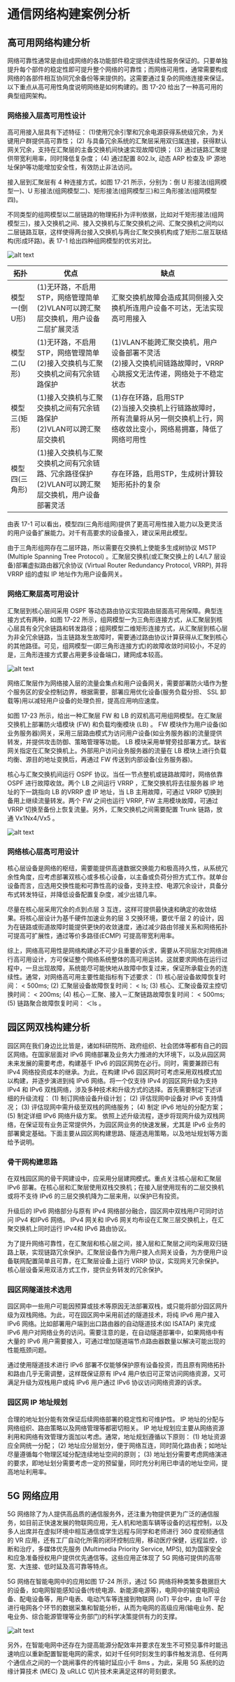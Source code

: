 # 通信网络构建案例分析



## 高可用网络构建分析



网络可靠性通常是由组成网络的各功能部件稳定提供连续性服务保证的。只要单独提升每个部件的稳定性即可提升整个网络的可靠性；而网络可用性，通常需要构成网络的各部件相互协同冗余备份等来提供的。这需要通过复杂的网络连接来保证。以下重点从高可用性角度说明网络是如何构建的。图 17-20 给出了一种高可用的典型组网架构。





### 网络接入层高可用性设计

高可用接入层具有下述特征：
(1)使用冗余引擎和冗余电源获得系统级冗余，为关键用户群提供高可靠性；
(2) 与具备冗余系统的汇聚层采用双归属连接，获得默认网关冗余，支持在汇聚层的主备交换机间快速实现故障切换；
(3) 通过链路汇聚提供带宽利用率，同时降低复杂度；
(4) 通过配置 802.lx, 动态 ARP 检查及 IP 源地址保护等功能增加安全性，有效防止非法访问。

接入层到汇聚层有 4 种连接方式，如图 17-21 所示，分别为：倒 U 形接法(组网模型一)、U 形接法(组网模型二)、矩形接法(组网模型三)和三角形接法(组网模型四)。

不同类型的组网模型以二层链路的物理拓扑为评判依据，比如对千矩形接法(组网模型三)，接入交换机之间、接入交换机与汇聚交换机之间、汇聚交换机之间均以二层链路互联，这样使得两台接入交换机与两台汇聚交换机构成了矩形二层互联结构(形成环路)。表 17-1 给出四种组网模型的优劣对比。

![alt text](5通信网络构建案例分析/接入汇聚层间高可用典型组网架构.png)


|拓扑|优点|缺点|
| ---- | ---- | ---- |
|模型一(倒U形)|(1)无环路，不启用STP，网络管理简单<br>(2)VLAN可以跨汇聚层交换机，用户设备二层扩展灵活|汇聚交换机故障会造成其同侧接入交换机所连用户设备不可达，无法实现高可用接入|
|模型二(U形)|(1)无环路，不启用STP，网络管理简单<br>(2)接入交换机与汇聚交换机之间有冗余链路保护|(1)VLAN不能跨汇聚交换机，用户设备部署不灵活<br>(2)接入交换机间链路故障时，VRRP心跳报文无法传递，网络处于不稳定状态|
|模型三(矩形)|(1)接入交换机与汇聚交换机之间有冗余链路保护<br>(2)VLAN可以跨汇聚层交换机|(1)存在环路，启用STP<br>(2)当接入交换机上行链路故障时，所有流量将从另一侧交换机上行，网络收敛比变小，网络易拥塞，降低了网络可用性|
|模型四(三角形)|(1)接入交换机与汇聚交换机之间有冗余链路、冗余路径保护<br>(2)VLAN可以跨汇聚层交换机，用户设备部署灵活|存在环路，启用STP，生成树计算较矩形拓扑的复杂|


由表 17-1 可以看出，模型四(三角形组网)提供了更高可用性接入能力以及更灵活的用户设备扩展能力。对千有高要求的设备接入，建议采用此模型。

由于三角形组网存在二层环路，所以需要在交换机上使能多生成树协议 MSTP (Multiple Spanning Tree Protocol) 。汇聚层交换机(或汇聚交换上的 L4/L7 层设备)部署虚拟路由器冗余协议 (Virtual Router Redundancy Protocol,  VRRP), 并将 VRRP 组的虚拟 IP 地址作为用户设备网关。


### 网络汇聚层高可用设计


汇聚层到核心层间采用 OSPF 等动态路由协议实现路由层面高可用保障。典型连接方式有两种，如图 17-22 所示，组网模型一为三角形连接方式，从汇聚层到核心层具有全冗余链路和转发路径；组网模型二维矩形连接方式，从汇聚层到核心层为非全冗余链路，当主链路发生故障时，需要通过路由协议计算获得从汇聚到核心的其他路径。可见，组网模型一(即三角形连接方式)的故障收敛时间较小，不足的是，三角形连接方式要占用更多设备端口，建网成本较高。


![alt text](5通信网络构建案例分析/核心汇聚层典型组网架构.png)


网络汇聚层作为网络接入层的流量会集点和用户设备网关，需要部署防火墙作为整个服务区的安全控制边界，根据需要，部署应用优化设备(服务负载分担、 SSL 卸载等)用以减轻用户设备的处理负担，提高应用响应速度。



如图 17-23 所示，给出一种汇聚层 FW 和 LB 的双机高可用组网模型。在汇聚层交换机上部署防火墙模块 (FW) 和负载均衡模块 (LB) 。 FW 模块作为用户设备(如业务服务器)网关，采用三层路由模式为访问用户设备(如业务服务器)的流量提供转发，并提供攻击防御、策略管理等功能。 LB 模块采用单臂旁挂部署方式。缺省网关指定在汇聚交换机上。外部用户访问业务服务器的流量在 LB 模块上进行负载均衡、源目的地址变换后，再通过 FW 传送到内部设备(业务服务器)。

核心与汇聚交换机间运行 OSPF 协议。当任一节点整机或链路故障时，网络依靠 OSPF 进行故障收敛。两个 LB 之间运行 VRRP ，汇聚交换机将去往服务器 IP 地址的下一跳指向 LB 的VRRP 虚 IP 地址，当 LB 主用故障，可通过 VRRP 切换到备用上继续流量转发。两个 FW 之间也运行 VRRP, FW 主用模块故障，可通过 VRRP 切换至备份上恢复流量。另外，汇聚交换机之间需要配置 Trunk 链路，放通 Vx1Nx4/Vx5 。

![alt text](5通信网络构建案例分析/汇聚层FW与LB的双机高可用组网模型.png)


### 网络核心层高可用设计


核心层设备是网络的枢纽，需要能提供高速数据交换能力和极高持久性，从系统冗余性角度，应考虑部署双核心或多核心设备，以主备或负荷分担方式工作。就单台设备而言，应选用交换性能和可靠性高的设备，支持主控、电源冗余设计，具备分布式转发特征，并降低设备配置复杂度，减少出错几率。

尽量在核心层采用冗余的点到点层 3 互连，这样可提供最快速和确定的收敛结果。将核心层设计为基千硬件加速业务的层 3 交换环境，要优千层 2 的设计，因为在链路或街道故障时能提供更快的收敛速度，通过减少路由邻接关系和网络拓扑可提高可扩展性，通过等价多路径(ECMP) 可提高带宽利用率。


综上，网络高可用性是网络构建必不可少且重要的诉求，需要从不同层次对网络进行高可用设计，方可保证整个网络系统整体的高可用运转。这就要求网络在运行过程中，一旦出现故障，系统能尽可能快地从故障中恢复过来，保证所承载业务的连续性。通常，对网络高可用主要性能指标有下述要求：
(1) 核心层设备故障恢复时间： < 500ms; 
(2) 汇聚层设备故障恢复时间： < ls; 
(3) 核心、汇聚设备双主控切换时间： < 200ms; 
(4) 核心－汇聚、接入－汇聚链路故障恢复时间： < 500ms; 
(5) 链路聚合故障恢复时间： ＜ls 。




## 园区网双栈构建分析


园区网在我们身边比比皆是，诸如科研院所、政府组织、社会团体等都有自己的园区网络。在国家层面对 IPv6 网络部署及业务大力推进的大环境下，以及从园区网未来发展的需要考虑，构建基千 IPv6 的园区网势在必行。同时，需要兼顾已有 IPv4 网络投资成本的继承。为此，在构建 IPv6 园区网时可考虑采用双栈模式加以构建，并逐步演进到纯 IPv6 网络。将一个仅支待 IPv4 的园区网升级为支持 IPv4 和 IPv6 双栈网络，涉及多种技术和升级方式的选择。首先需要制定下述详细的升级流程：
(1) 制订网络设备升级计划；
(2) 评估现网中设备对 IPv6 支持情况；
(3) 评估现网中需升级至双栈的网络服务；
(4) 制定 IPv6 地址的分配方案；
(5) 制定详细 IPv6 网络升级方案。
依照上述升级流程，逐步将现网升级为双栈网络，在保证现有业务正常提供外，为园区网业务的快速发展，尤其是 IPv6 业务的部署奠定基础。下面主要从园区网构建思路、隧道选用策略，以及地址规划等方面给予说明。


### 骨干网构建思路


在双栈园区网的骨干网建设中，应采用分层建网模式。重点关注核心层和汇聚层 IPv6 部署。在核心层和汇聚层使用双栈交换机；在接入层使用现有的二层交换机或将不支待 IPv6 的三层交换机降为二层来用，以保护已有投资。

升级后的 IPv6 网络部分与原有 IPv4 网络部分融合，园区网中双栈用户可同时访问 IPv4 和IPv6 网络。 IPv4 网关和 IPv6 网关均布设在汇聚三层交换机上，在汇聚交换机上同时运行 IPv4和 IPv6 路由协议。

为了提升网络可靠性，在汇聚层和核心层之间，接入层和汇聚层之间均采用双归链路上联，实现链路冗余保护。汇聚层设备作为用户接入点网关设备，为方便用户设备联网配置简单且可靠，在汇聚层设备上运行 VRRP 协议，实现网关冗余保护。核心层设备采用双活方式工作，提供业务转发的冗余保护。



### 园区网隧道技术选用

园区网中一些用户可能因预算或技术等原因无法部署双栈，或只能将部分园区网升级为双栈网络。为此，可在园区网中采用前述的隧道技术，将纯 IPv6 用户接入 IPv6 网络。比如部署用户端到出口路由器的自动隧道技术(如 ISATAP) 来完成 IPv6 用户对网络业务的访问。需要注意的是，在自动隧道部署中，如果网络中有大量的 IPv6 用户需要接入，可通过增加隧道端节点路由器数量以解决可能出现的性能瓶颈问题。

通过使用隧道技术进行 IPv6 部署不仅能够保护原有设备投资，而且原有网络拓扑和路由几乎无需调整，这样既保证原有 IPv4 用户依旧可正常访问网络资源，又可满足升级为双栈用户或纯 IPv6 用户通过 IPv6 协议访问网络资源的诉求。

### 园区网 IP 地址规划


合理的地址划分能有效保证后续网络部署的稳定性和可维护性。 IP 地址的分配与网络组织、路由策略以及网络管理等都密切相关。 IP 地址规划应主要从网络资源利用和网络有效管理方面加以考虑。通常，地址规划遵循以下原则：
(1) 地址资源应全网统一分配；
(2) 地址应分层划分，便于网络互连，同时简化路由表；如地址尽量遵循每个物理区域分配连续地址空间的原则；
(3) 地址划分需要考虑网络演进的要求，即地址划分需要考虑一定的预留量，同时充分利用已申请的地址空间，提高地址利用率。



## 5G 网络应用


5G 网络除了为人提供高品质的通信服务外，还注重为物提供更为广泛的通信服务，如目前正快速发展的物联网应用，无人机和地面车辆等设备的远程控制，以及多人出席并在虚拟环境中相互通信或学生远程与同学和老师进行 360 度视频通信的 VR 应用，还有工厂自动化所需的闭环控制应用，移动医疗保健，远程监控，诊断和治疗，多媒体优先服务 (Multimedia Priority Service,  MPS), 如为国家安全和应急准备授权用户提供优先通信等。这些应用正体现了 5G 网络可提供的高带宽、大连接、低时延及高可靠等特点。

5G 网络在智能电网中的应用如图 17-24 所示，通过 5G 网络将种类繁多数据巨大的设备，如电网智能感知设备(传统电源、新能源电源等)，电网中的输变电网设备、配电设备等，用户电表、电动汽车等连接到物联网 (IoT) 平台中，由 IoT 平台进行电网各个环节的数据采集和智能分析，从而为电网的高级应用(输电业务、配电业务、综合能源管理等业务部门)的科学决策提供有力的支撑。

![alt text](5通信网络构建案例分析/基于5G网络的智能电网架构.png)


另外，在智能电网中还存在为提高能源分配效率并要求在发生不可预见事件时能迅速响应以重新配置智能电网的需求，如对千任何时刻发生的事件触发消息、任何两个通信点之间的一个跳闸事件的传输时延应小千 8ms 。为此，采用 5G 系统的边缘计算技术 (MEC) 及 uRLLC 切片技术来满足这样的苛刻要求。




